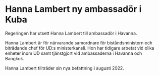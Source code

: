 # Hanna Lambert ny ambassadör i Kuba

Regeringen har utsett Hanna Lambert till ambassadör i Havanna.

Hanna Lambert är för närvarande samordnare för biståndsministern och biträdande chef för UD:s ministerkansli. Hon har tidigare arbetat vid olika enheter inom UD samt tjänstgjort vid ambassaderna i Havanna och Bangkok.

Hanna Lambert tillträder sin nya befattning i augusti 2022.
